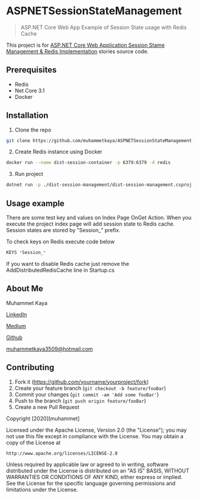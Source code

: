 # ASPNETSessionStateManagement

> ASP.NET Core Web App Example of Session State usage with Redis Cache

This project is for [ASP.NET Core Web Application Session Stame Management & Redis Implementation](https://medium.com/@kayamuhammet/asp-net-core-web-application-session-state-management-redis-implementation-dec75e0598c2) stories source code.

## Prerequisites

- Redis
- Net Core 3.1
- Docker

## Installation

1. Clone the repo

```sh
git clone https://github.com/muhammetkaya/ASPNETSessionStateManagement.git
```

2. Create Redis instance using Docker

```sh
docker run --name dist-session-container -p 6379:6379 -d redis
```

3. Run project

```sh
dotnet run -p ./dist-session-management/dist-session-management.csproj
```

## Usage example

There are some test key and values on Index Page OnGet Action. When you execute the project index page will add session state to Redis cache. Session states are stored by "Session\_" prefix.

To check keys on Redis execute code below

```sh
KEYS *Session_*
```

If you want to disable Redis cache just remove the AddDistributedRedisCache line in Startup.cs

## About Me

Muhammet Kaya

[LinkedIn](https://www.linkedin.com/in/kayamuhammet/)

[Medium](https://medium.com/@kayamuhammet)

[Github](https://github.com/muhammetkaya)

muhammetkaya3509@hotmail.com

## Contributing

1. Fork it (<https://github.com/yourname/yourproject/fork>)
2. Create your feature branch (`git checkout -b feature/fooBar`)
3. Commit your changes (`git commit -am 'Add some fooBar'`)
4. Push to the branch (`git push origin feature/fooBar`)
5. Create a new Pull Request

Copyright [2020][muhammet]

Licensed under the Apache License, Version 2.0 (the "License");
you may not use this file except in compliance with the License.
You may obtain a copy of the License at

    http://www.apache.org/licenses/LICENSE-2.0

Unless required by applicable law or agreed to in writing, software
distributed under the License is distributed on an "AS IS" BASIS,
WITHOUT WARRANTIES OR CONDITIONS OF ANY KIND, either express or implied.
See the License for the specific language governing permissions and
limitations under the License.
